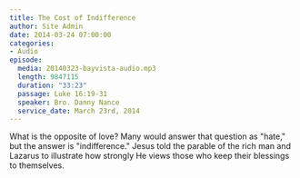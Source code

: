 ```yaml
---
title: The Cost of Indifference
author: Site Admin
date: 2014-03-24 07:00:00
categories:
- Audio
episode:
  media: 20140323-bayvista-audio.mp3
  length: 9847115
  duration: "33:23"
  passage: Luke 16:19-31
  speaker: Bro. Danny Nance
  service_date: March 23rd, 2014
---
```

What is the opposite of love? Many would answer that question as "hate," but the answer is "indifference." Jesus told the parable of the rich man and Lazarus to illustrate how strongly He views those who keep their blessings to themselves.